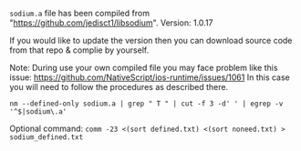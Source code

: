 `sodium.a` file has been compiled from "https://github.com/jedisct1/libsodium". Version: 1.0.17

If you would like to update the version then you can download source code from that repo & complie by yourself.

Note: During use your own compiled file you may face problem like this issue: https://github.com/NativeScript/ios-runtime/issues/1061
In this case you will need to follow the procedures as described there.


`nm --defined-only sodium.a | grep " T " | cut -f 3 -d' ' | egrep -v '^$|sodium\.a'`


Optional command: `comm -23 <(sort defined.txt) <(sort noneed.txt) > sodium_defined.txt`